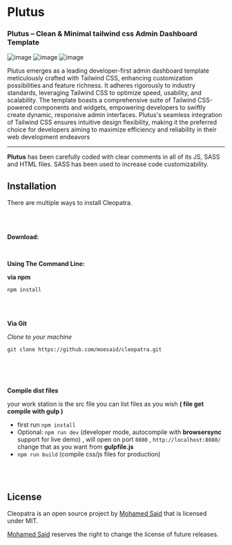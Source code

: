 # Plutus 
### Plutus – Clean & Minimal tailwind css Admin Dashboard Template

![image](https://github.com/Rezul04/Plutus/raw/master/dist/img/Analytics-Dashboard1)
![image](https://github.com/moesaid/cleopatra/raw/master/dist/img/Analytics-Dashboard2)
![image](https://github.com/moesaid/cleopatra/raw/master/dist/img/E-Commerce-Dashboard)




Plutus emerges as a leading developer-first admin dashboard template meticulously crafted with Tailwind CSS, enhancing customization possibilities and feature richness. It adheres rigorously to industry standards, leveraging Tailwind CSS to optimize speed, usability, and scalability. The template boasts a comprehensive suite of Tailwind CSS-powered components and widgets, empowering developers to swiftly create dynamic, responsive admin interfaces. Plutus's seamless integration of Tailwind CSS ensures intuitive design flexibility, making it the preferred choice for developers aiming to maximize efficiency and reliability in their web development endeavors


---
**Plutus** has been carefully coded with clear comments in all of its JS, SASS and HTML files. SASS has been used to increase code customizability.



## Installation

There are multiple ways to install Cleopatra.

<br>
<br>

**Download:**



<br>

**Using The Command Line:**

**via npm**

`npm install `

<br>
<br>

**Via Git**

*Clone to your machine*

`git clone https://github.com/moesaid/cleopatra.git`

<br>
<br>
<br>

**Compile dist files**

your work station is the src file 
you can list files as you wish **( file get compile with gulp )**

- first run `npm install`
- Optional: `npm run dev` (developer mode, autocompile with **browsersync** support for live demo) , will open on port `8080` , `http://localhost:8080/` change that as you want from **gulpfile.js**
- `npm run build` (compile css/js files for production)


<br>
<br>


## License

Cleopatra is an open source project by 
[Mohamed Said](https://moesaid.com) that is licensed under MIT. 

[Mohamed Said](https://moesaid.com) reserves the right to change the license of future releases.

